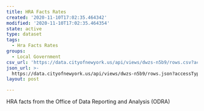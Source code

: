 ```yaml
---
title: HRA Facts Rates
created: '2020-11-10T17:02:35.464342'
modified: '2020-11-10T17:02:35.464354'
state: active
type: dataset
tags:
  - Hra Facts Rates
groups:
  - Local Government
csv_url: 'https://data.cityofnewyork.us/api/views/dwzs-n5b9/rows.csv?accessType=DOWNLOAD'
json_url: >-
  https://data.cityofnewyork.us/api/views/dwzs-n5b9/rows.json?accessType=DOWNLOAD
layout: post

---
```

HRA facts from the Office of Data Reporting and Analysis (ODRA)
